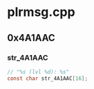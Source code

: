 # plrmsg.cpp

## 0x4A1AAC

### str_4A1AAC

```c
// "%s (lvl %d): %s"
const char str_4A1AAC[16];
```
